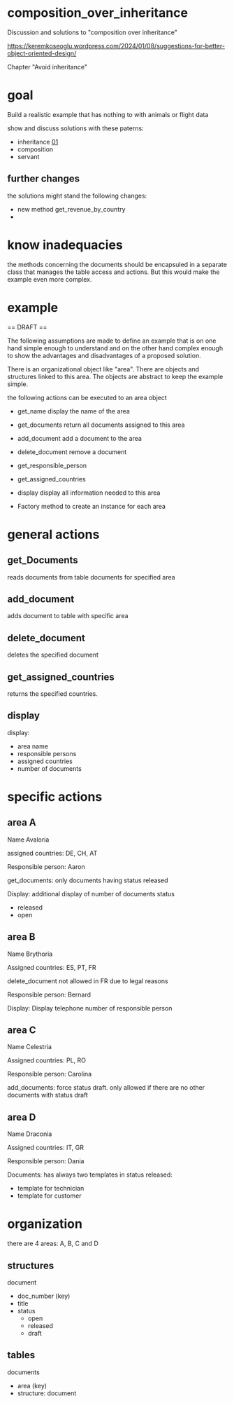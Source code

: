 # composition_over_inheritance
Discussion and solutions to "composition over inheritance"

https://keremkoseoglu.wordpress.com/2024/01/08/suggestions-for-better-object-oriented-design/

Chapter "Avoid inheritance"

# goal
Build a realistic example that has nothing to with animals or flight data

show and discuss solutions with these paterns:
* inheritance [01](https://github.com/Ennowulff/composition_over_inheritance/tree/main/src/coi_01)
* composition
* servant

## further changes
the solutions might stand the following changes:
* new method get_revenue_by_country
* 

# know inadequacies
the methods concerning the documents should be encapsuled in a separate class that manages the table access and actions. But this would make the example even more complex.



# example

== DRAFT ==

The following assumptions are made to define an example that is on one hand simple enough to understand and on the other hand complex enough to show the advantages and disadvantages of a proposed solution.

There is an organizational object like "area".
There are objects and structures linked to this area.
The objects are abstract to keep the example simple.

the following actions can be executed to an area object

* get_name display the name of the area
* get_documents return all documents assigned to this area
* add_document add a document to the area
* delete_document remove a document
* get_responsible_person
* get_assigned_countries
* display display all information needed to this area

* Factory method to create an instance for each area

# general actions

## get_Documents 
reads documents from table documents for specified area

## add_document
adds document to table with specific area

## delete_document
deletes the specified document 

## get_assigned_countries
returns the specified countries. 

## display
display: 
- area name
- responsible persons
- assigned countries
- number of documents

# specific actions

## area A
Name Avaloria

assigned countries: DE, CH, AT

Responsible person: Aaron

get_documents: only documents having status released

Display: additional display of number of documents status 
* released
* open

## area B
Name Brythoria

Assigned countries: ES, PT, FR

delete_document not allowed in FR due to legal reasons

Responsible person: Bernard

Display: Display telephone number of responsible person

## area C
Name Celestria

Assigned countries: PL, RO

Responsible person: Carolina 

add_documents: force status draft. only allowed if there are no other documents with status draft

## area D
Name Draconia

Assigned countries: IT, GR

Responsible person: Dania

Documents: has always two templates in status released:
* template for technician
* template for customer

# organization

there are 4 areas:
A, B, C and D

## structures

document
* doc_number (key)
* title
* status
  * open
  * released
  * draft

## tables

documents
* area (key)
* structure: document
